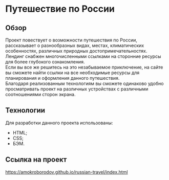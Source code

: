 # Путешествие по России

## Обзор

Проект повествует о возможности путешествия по России, рассказывает о разнообразных видах, местах, климатических
особенностях, различных природных достопримечательностях. Лендинг снабжен многочисленными ссылками на сторонние ресурсы
для более глубокого ознакомления.  
Если вы все же решитесь на это незабываемое приключение, на сайте вы сможете найти ссылки на все необходимые ресурсы для
планирования и оформления данного путешествия.  
Благодаря реализованным технологиям вы сможете одинаково удобно просматривать проект на различных устройствах с
различными соотношениями сторон экрана.

## Технологии

Для разработки данного проекта использованы:

* HTML;
* CSS;
* БЭМ.

## Ссылка на проект
https://amokroborodov.github.io/russian-travel/index.html
